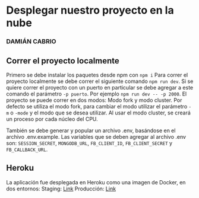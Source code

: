 # Desplegar nuestro proyecto en la nube 
### DAMIÁN CABRIO

## Correr el proyecto localmente
Primero se debe instalar los paquetes desde npm con `npm i`
Para correr el proyecto localmente se debe correr el siguiente comando `npm run dev`. Si se quiere correr el proyecto con un puerto en particular se debe agregar a este comando el parámetro `-p puerto`. Por ejemplo `npm run dev -- -p 2000`.
El proyecto se puede correr en dos modos: Modo fork y modo cluster. Por defecto se utiliza el modo fork, para cambiar el modo utilizar el parámetro `-m` o `-mode` y el modo que se desea utilizar. Al usar el modo cluster, se creará un proceso por cada núcleo del CPU.

También se debe generar y popular un archivo .env, basándose en el archivo .env.example.
Las variables que se deben agregar al archivo .env son: `SESSION_SECRET`, `MONGODB_URL`, `FB_CLIENT_ID`, `FB_CLIENT_SECRET` y `FB_CALLBACK_URL`.

## Heroku
La aplicación fue desplegada en Heroku como una imagen de Docker, en dos entornos:
Staging: [Link](https://ecommerce-coderhouse-staging.herokuapp.com)
Producción: [Link](https://ecommerce-coderhouse-cabrio.herokuapp.com)